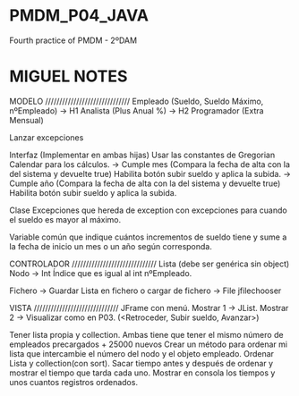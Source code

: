 # PMDM_P04_JAVA
Fourth practice of PMDM - 2ºDAM

# MIGUEL NOTES

MODELO //////////////////////////////
Empleado (Sueldo, Sueldo Máximo, nºEmpleado)
	-> H1 Analista (Plus Anual %)
	-> H2 Programador (Extra Mensual)

Lanzar excepciones 

Interfaz (Implementar en ambas hijas)
	Usar las constantes de Gregorian Calendar para los cálculos.
	-> Cumple mes (Compara la fecha de alta con la del sistema y devuelte true) Habilita botón subir sueldo y aplica la subida.
	-> Cumple año (Compara la fecha de alta con la del sistema y devuelte true) Habilita botón subir sueldo y aplica la subida.


Clase Excepciones que hereda de exception con excepciones para cuando el sueldo es mayor al máximo.

Variable común que indique cuántos incrementos de sueldo tiene y sume a la fecha de inicio un mes o un año según corresponda.

CONTROLADOR //////////////////////////////
Lista (debe ser genérica sin object)
Nodo
-> Int Índice que es igual al int nºEmpleado.

Fichero
-> Guardar Lista en fichero o cargar de fichero
-> File jfilechooser

VISTA //////////////////////////////
JFrame con menú.
Mostrar 1 -> JList.
Mostrar 2 -> Visualizar como en P03. (<Retroceder, Subir sueldo, Avanzar>)

Tener lista propia y collection.
Ambas tiene que tener el mismo número de empleados precargados + 25000 nuevos
Crear un método para ordenar mi lista que intercambie el número del nodo y el objeto empleado.
Ordenar Lista y collection(con sort).
Sacar tiempo antes y después de ordenar y mostrar el tiempo que tarda cada uno.
Mostrar en consola los tiempos y unos cuantos registros ordenados.
